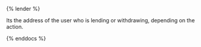 {% lender %}

Its the address of the user who is lending or withdrawing, depending on the action.

{% enddocs %}